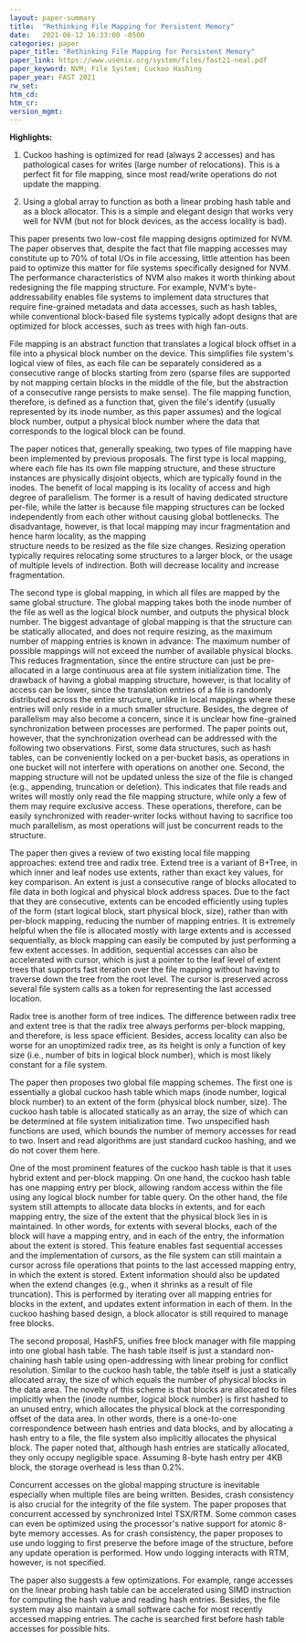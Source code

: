 ```yaml
---
layout: paper-summary
title:  "Rethinking File Mapping for Persistent Memory"
date:   2021-06-12 16:33:00 -0500
categories: paper
paper_title: "Rethinking File Mapping for Persistent Memory"
paper_link: https://www.usenix.org/system/files/fast21-neal.pdf
paper_keyword: NVM; File System; Cuckoo Hashing
paper_year: FAST 2021
rw_set:
htm_cd:
htm_cr:
version_mgmt:
---
```


**Highlights:**

1. Cuckoo hashing is optimized for read (always 2 accesses) and has pathological cases for writes (large number of
   relocations). This is a perfect fit for file mapping, since most read/write operations do not update the mapping.

2. Using a global array to function as both a linear probing hash table and as a block allocator. This is a simple
   and elegant design that works very well for NVM (but not for block devices, as the access locality is bad).

This paper presents two low-cost file mapping designs optimized for NVM. The paper observes that, despite the 
fact that file mapping accesses may constitute up to 70% of total I/Os in file accessing, little attention has been
paid to optimize this matter for file systems specifically designed for NVM.
The performance characteristics of NVM also makes it worth thinking about redesigning the file mapping structure.
For example, NVM's byte-addressability enables file systems to implement data structures that require fine-grained
metadata and data accesses, such as hash tables, while conventional block-based file systems typically adopt designs
that are optimized for block accesses, such as trees with high fan-outs. 

File mapping is an abstract function that translates a logical block offset in a file into a physical block
number on the device. This simplifies file system's logical view of files, as each file can be separately considered
as a consecutive range of blocks starting from zero (sparse files are supported by not mapping certain blocks in the
middle of the file, but the abstraction of a consecutive range persists to make sense).
The file mapping function, therefore, is defined as a function that, given the file's identify (usually represented
by its inode number, as this paper assumes) and the logical block number, output a physical block number where the 
data that corresponds to the logical block can be found. 

The paper notices that, generally speaking, two types of file mapping have been implemented by previous proposals.
The first type is local mapping, where each file has its own file mapping structure, and these structure instances
are physically disjoint objects, which are typically found in the inodes. 
The benefit of local mapping is its locality of access and high degree of parallelism.
The former is a result of having dedicated structure per-file, while the latter is because file mapping
structures can be locked independently from each other without causing global bottlenecks.
The disadvantage, however, is that local mapping may incur fragmentation and hence harm locality, as the mapping  
structure needs to be resized as the file size changes. Resizing operation typically requires relocating some 
structures to a larger block, or the usage of multiple levels of indirection. 
Both will decrease locality and increase fragmentation.

The second type is global mapping, in which all files are mapped by the same global structure. The global mapping 
takes both the inode number of the file as well as the logical block number, and outputs the physical block number.
The biggest advantage of global mapping is that the structure can be statically allocated, and does not require 
resizing, as the maximum number of mapping entries is known in advance: The maximum number of possible mappings
will not exceed the number of available physical blocks. 
This reduces fragmentation, since the entire structure can just be pre-allocated in a large continuous area at
file system initialization time.
The drawback of having a global mapping structure, however, is that locality of access can be lower, since the
translation entries of a file is randomly distributed across the entire structure, unlike in local mappings where
these entries will only reside in a much smaller structure.
Besides, the degree of parallelism may also become a concern, since it is unclear how fine-grained 
synchronization between processes are performed.
The paper points out, however, that the synchronization overhead can be addressed with the following two observations.
First, some data structures, such as hash tables, can be conveniently locked on a per-bucket basis, as operations in one
bucket will not interfere with operations on another one.
Second, the mapping structure will not be updated unless the size of the file is changed (e.g., appending, truncation or
deletion). This indicates that file reads and writes will mostly only read the file mapping structure, while only a 
few of them may require exclusive access. These operations, therefore, can be easily synchronized
with reader-writer locks without having to sacrifice too much parallelism, as most operations will just be concurrent
reads to the structure.

The paper then gives a review of two existing local file mapping approaches: extend tree and radix tree. 
Extend tree is a variant of B+Tree, in which inner and leaf nodes use extents, rather than exact key values, 
for key comparison. An extent is just a consecutive range of blocks allocated to file data in both logical
and physical block address spaces. Due to the fact that they are consecutive, extents can be encoded 
efficiently using tuples of the form (start logical block, start physical block, size), rather than with 
per-block mapping, reducing the number of mapping entries. 
It is extremely helpful when the file is allocated mostly with large extents and is accessed sequentially, as block 
mapping can easily be computed by just performing a few extent accesses.
In addition, sequential accesses can also be accelerated with cursor, which is just a pointer to the leaf level of 
extent trees that supports fast iteration over the file mapping without having to traverse down the tree from the root 
level. The cursor is preserved across several file system calls as a token for representing the last accessed location.

Radix tree is another form of tree indices. The difference between radix tree and extent tree is that the radix tree
always performs per-block mapping, and therefore, is less space efficient. Besides, access locality can also be worse 
for an unoptimized radix tree, as its height is only a function of key size (i.e., number of bits in logical block 
number), which is most likely constant for a file system.

The paper then proposes two global file mapping schemes. The first one is essentially a global cuckoo hash table
which maps (inode number, logical block number) to an extent of the form (physical block number, size). 
The cuckoo hash table is allocated statically as an array, the size of which can be determined at file system
initialization time. Two unspecified hash functions are used, which bounds the number of memory accesses for
read to two. Insert and read algorithms are just standard cuckoo hashing, and we do not cover them here.

One of the most prominent features of the cuckoo hash table is that it uses hybrid extent and per-block mapping.
On one hand, the cuckoo hash table has one mapping entry per block, allowing random access within the file using
any logical block number for table query. On the other hand, the file system still attempts to allocate data blocks
in extents, and for each mapping entry, the size of the extent that the physical block lies in is maintained. 
In other words, for extents with several blocks, each of the block will have a mapping entry, and in each of the entry,
the information about the extent is stored.
This feature enables fast sequential accesses and the implementation of cursors, as the file system can still maintain
a cursor across file operations that points to the last accessed mapping entry, in which the extent is stored.
Extent information should also be updated when the extend changes (e.g., when it shrinks as a result of file 
truncation). This is performed by iterating over all mapping entries for blocks in the extent, and updates 
extent information in each of them.
In the cuckoo hashing based design, a block allocator is still required to manage free blocks.

The second proposal, HashFS, unifies free block manager with file mapping into one global hash table. 
The hash table itself is just a standard non-chaining hash table using open-addressing with linear probing for 
conflict resolution.
Similar to the cuckoo hash table, the table itself is just a statically allocated array, the size of which equals 
the number of physical blocks in the data area. 
The novelty of this scheme is that blocks are allocated to files implicitly when the (inode number, logical block 
number) is first hashed to an unused entry, which allocates the physical block at the corresponding offset of
the data area. In other words, there is a one-to-one correspondence between hash entries and data blocks, and by
allocating a hash entry to a file, the file system also implicitly allocates the physical block.
The paper noted that, although hash entries are statically allocated, they only occupy negligible space. Assuming
8-byte hash entry per 4KB block, the storage overhead is less than 0.2%.

Concurrent accesses on the global mapping structure is inevitable especially when multiple files are being written.
Besides, crash consistency is also crucial for the integrity of the file system.
The paper proposes that concurrent accessed by synchronized Intel TSX/RTM. Some common cases can even be optimized
using the processor's native support for atomic 8-byte memory accesses. 
As for crash consistency, the paper proposes to use undo logging to first preserve the before image of the structure,
before any update operation is performed.
How undo logging interacts with RTM, however, is not specified.

The paper also suggests a few optimizations. For example, range accesses on the linear probing hash table can be
accelerated using SIMD instruction for computing the hash value and reading hash entries.
Besides, the file system may also maintain a small software cache for most recently accessed mapping entries.
The cache is searched first before hash table accesses for possible hits.

